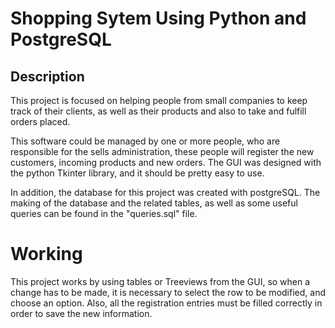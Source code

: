 # Shopping Sytem Using Python and PostgreSQL

## Description
This project is focused on helping people from small companies to keep track of their clients, 
as well as their products and also to take and fulfill orders placed.

This software could be managed by one or more people, who are responsible for the sells administration, these people
will register the new customers, incoming products and new orders. 
The GUI was designed with the python Tkinter library, and it should be pretty easy to use. 

In addition, the database for this project was created with postgreSQL. The making of the database and the related tables, 
as well as some useful queries can be found in the "queries.sql" file.

# Working
This project works by using tables or Treeviews from the GUI, so when a change has to be made, it is necessary to
select the row to be modified, and choose an option. Also, all the registration entries must be filled correctly
in order to save the new information.